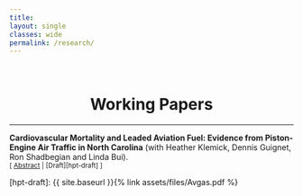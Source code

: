 ```yaml
---
title: 
layout: single
classes: wide
permalink: /research/
---
```

<br/> 


# <center> Working Papers </center>
- - -

**Cardiovascular Mortality and Leaded Aviation Fuel: Evidence from Piston-Engine Air Traffic in North
Carolina** (with Heather Klemick, Dennis Guignet, Ron Shadbegian and Linda Bui). <br/>
<small>[ <a href="#/" onclick="visib('hpt')">Abstract</a> | [Draft][hpt-draft] ]</small>

<div id="hpt" style="display: none; text-align: justify; line-height: 1.2" ><small>
Leaded fuel used by piston-engine aircraft is the largest source of airborne lead emissions in the United States. Previous studies have found higher blood lead levels in children living near airports where leaded aviation fuel is used. However, little is known about health effects on adults. This study is the first to examine the association between exposure to leaded aviation fuel and adult cardiovascular mortality. We estimate the association between annual piston-engine air traffic and cardiovascular mortality among adults ages 65 and older near 40 North Carolina airports during 2000 to 2017. We use several strategies to minimize the potential for bias due to omitted variables and confounding from other health hazards at airports, including coarsened exact matching, location-specific intercepts, and adjustment for jet-engine and other air traffic that does not use leaded fuel. We find that cardiovascular mortality rates within a few kilometers of single-runway airports were significantly higher in years with more pistonengine air traffic. We do not consistently find a statistically significant association between cardiovascular mortality rates and piston-engine air traffic near multi-runway airports, where there is greater uncertainty in our measure of the distance between populations and aviation exposures. These results suggest that (i) reducing lead emissions from aviation could yield substantial health benefits for adults, and (ii) more refined data are needed to obtain more precise estimates of these benefits. 
</small><br><br/></div>

[hpt-draft]: {{ site.baseurl }}{% link assets/files/Avgas.pdf %}

